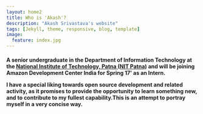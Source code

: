 ```yaml
---
layout: home2
title: Who is 'Akash'?
description: "Akash Srivastava's website"
tags: [Jekyll, theme, responsive, blog, template]
image:
  feature: index.jpg
---
```

<h4>
A senior undergraduate in the Department of Information Technology at the <a href="http://nitp.ac.in/php/home.php" target="_blank">National Institute of Technology, Patna (NIT Patna)</a> and will be joining Amazon Development Center India for Spring 17' as an Intern. 

<br/>

I have a special liking towards open source development and related activity, as it promises to provide the opportunity to learn something new, and to contribute to my fullest capability.This is an attempt to portray myself in a very concise way.
</h4>
<!--<center><img src ="/assets/signature.jpg" /></center>-->
<br/>
<a class="twitter-timeline" data-lang="en" data-width="800" data-height="280" data-theme="dark" data-link-color="#9bd2f7" href="https://twitter.com/akash1684" data-chrome="noscrollbar"></a> <script async src="//platform.twitter.com/widgets.js" charset="utf-8"></script>



<!--![sig](/assets/signature.jpg)-->

